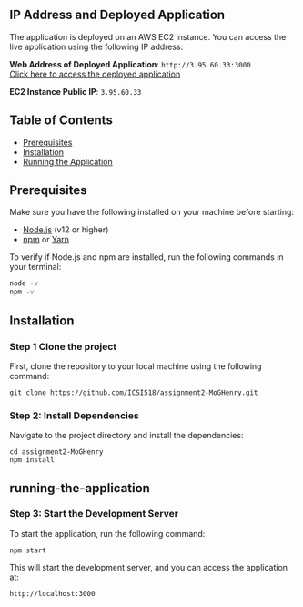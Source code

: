 ## IP Address and Deployed Application
The application is deployed on an AWS EC2 instance. You can access the live application using the following IP address:

**Web Address of Deployed Application**: `http://3.95.60.33:3000`  
[Click here to access the deployed application](http://3.95.60.33:3000)

**EC2 Instance Public IP**: `3.95.60.33`

## Table of Contents
- [Prerequisites](#prerequisites)
- [Installation](#installation)
- [Running the Application](#running-the-application)

## Prerequisites

Make sure you have the following installed on your machine before starting:
- [Node.js](https://nodejs.org/) (v12 or higher)
- [npm](https://www.npmjs.com/) or [Yarn](https://yarnpkg.com/)

To verify if Node.js and npm are installed, run the following commands in your terminal:
```bash
node -v
npm -v
```

## Installation

### Step 1 Clone the project
First, clone the repository to your local machine using the following command:
```
git clone https://github.com/ICSI518/assignment2-MoGHenry.git
```

### Step 2: Install Dependencies
Navigate to the project directory and install the dependencies:
```
cd assignment2-MoGHenry
npm install
```

## running-the-application
### Step 3: Start the Development Server
To start the application, run the following command:
```
npm start
```

This will start the development server, and you can access the application at:

`http://localhost:3000`
